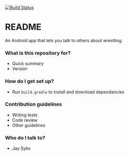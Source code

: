 [![Build Status](https://travis-ci.com/SykoTheKiD/WrestleChat.svg?token=2yEAfyksPsYtz7mCSf1C&branch=master)](https://travis-ci.com/SykoTheKiD/WrestleChat)

# README #

An Android app that lets you talk to others about wrestling.

### What is this repository for? ###

* Quick summary
* Version

### How do I get set up? ###

* Run `build.gradle` to install and download dependancies

### Contribution guidelines ###

* Writing tests
* Code review
* Other guidelines

### Who do I talk to? ###

* Jay Syko
